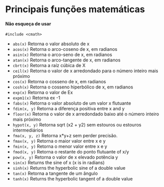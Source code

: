# Principais funções matemáticas

#### Não esqueça de usar
```
#include <cmath>
``` 

- ```abs(x)```	Retorna o valor absoluto de x
- ```acos(x)```	Retorna o arco-coseno de x, em radianos
- ```asin(x)```	Retorna o arco-seno de x, em radianos
- ```atan(x)```	Retorna o arco-tangente de x, em radianos
- ```cbrt(x)```	Retorna a raíz cúbica de X
- ```ceil(x)```	Retorna o valor de x arredondado para o número inteiro mais próximo
- ```cos(x)```	Retorna o cosseno de x, em radianos
- ```cosh(x)```	Retorna o cosseno hiperbólico de x, em radianos
- ```exp(x)```	Retorna o valor de Ex
- ```expm1(x)```	Retorna ex -1
- ```fabs(x)```	Retorna o valor absoluto de um valor x flutuante
- ```fdim(x, y)```	Retorna a diferença positiva entre x and y
- ```floor(x)```	Retorna o valor de x arredondado baixo até o número inteiro mais próximo
- ```hypot(x, y)```	Retorna sqrt (x2 + y2) sem estouros ou estouros intermediários
- ```fma(x, y, z)```	Retorna x*y+z sem perder precisão.
- ```fmax(x, y)```	Retorna o maior valor entre x e y
- ```fmin(x, y)```	Retorna o menor valor entre x e y
- ```fmod(x, y)```	Retorna o restante do ponto flutuante of x/y
- ```pow(x, y)```	Retorna o valor de x elevado potência y
- ```sin(x)```	Returns the sine of x (x is in radians)
- ```sinh(x)```	Returns the hyperbolic sine of a double value
- ```tan(x)```	Retorna a tangente de um ângulo
- ```tanh(x)```	Returns the hyperbolic tangent of a double value

